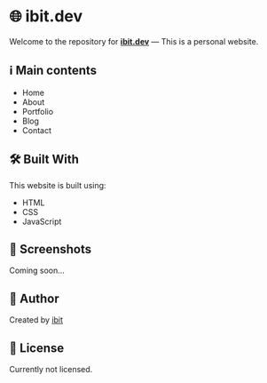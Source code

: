 # 🌐 ibit.dev

Welcome to the repository for **[ibit.dev](https://ibit.dev)** — This is a personal website.

## ℹ️ Main contents

- Home
- About
- Portfolio
- Blog
- Contact


## 🛠️ Built With

This website is built using:

- HTML
- CSS
- JavaScript

## 📸 Screenshots

Coming soon...

## 👤 Author

Created by [ibit](https://ibit.dev)

## 📄 License

Currently not licensed.  
